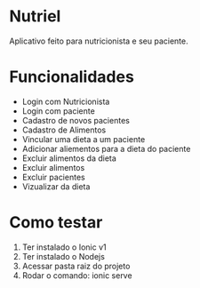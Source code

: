 # Nutriel

Aplicativo feito para nutricionista e seu paciente. 

# Funcionalidades

* Login com Nutricionista
* Login com paciente
* Cadastro de novos pacientes
* Cadastro de Alimentos
* Vincular uma dieta a um paciente
* Adicionar aliementos para a dieta do paciente
* Excluir alimentos da dieta
* Excluir alimentos
* Excluir pacientes
* Vizualizar da dieta

# Como testar

1. Ter instalado o Ionic v1
2. Ter instalado o Nodejs
3. Acessar pasta raiz do projeto
4. Rodar o comando: ionic serve
